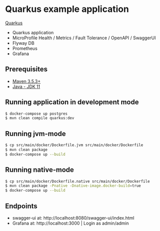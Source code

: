 # Quarkus example application
[Quarkus](https://quarkus.io)

* Quarkus application
* MicroProfile Health / Metrics / Fault Tolerance / OpenAPI / SwaggerUI
* Flyway DB 
* Prometheus
* Grafana

## Prerequisites
* [Maven 3.5.3+](https://maven.apache.org/install.html)
* [Java - JDK 11](https://adoptopenjdk.net/)

## Running application in development mode
```bash
$ docker-compose up postgres
$ mvn clean compile quarkus:dev
```

## Running jvm-mode
```bash
$ cp src/main/docker/Dockerfile.jvm src/main/docker/Dockerfile
$ mvn clean package
$ docker-compose up --build
```

## Running native-mode
```bash
$ cp src/main/docker/Dockerfile.native src/main/docker/Dockerfile
$ mvn clean package -Pnative -Dnative-image.docker-build=true
$ docker-compose up --build
```

## Endpoints
* swagger-ui at: http://localhost:8080/swagger-ui/index.html
* Grafana at: http://localhost:3000 | Login as admin/admin